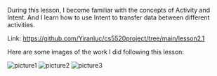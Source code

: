 During this lesson, I become familiar with the concepts of Activity and Intent. And I learn how to use Intent to transfer data between different activities.

Link: https://github.com/Yiranluc/cs5520project/tree/main/lesson2.1

Here are some images of the work I did following this lesson:

![picture1](https://raw.githubusercontent.com/Yiranluc/cs5520project/gh-pages/_posts/pictures/assignment_2.1_1.png)
![picture2](https://raw.githubusercontent.com/Yiranluc/cs5520project/gh-pages/_posts/pictures/assignment_2.1_2.png)
![picture3](https://raw.githubusercontent.com/Yiranluc/cs5520project/gh-pages/_posts/pictures/assignment_2.1_3.png)
